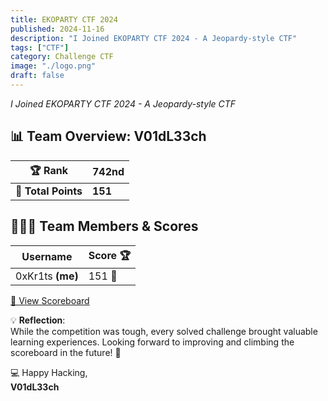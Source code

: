 ```yaml
---
title: EKOPARTY CTF 2024
published: 2024-11-16
description: "I Joined EKOPARTY CTF 2024 - A Jeopardy-style CTF"
tags: ["CTF"]
category: Challenge CTF
image: "./logo.png"
draft: false
---
```


_I Joined EKOPARTY CTF 2024 - A Jeopardy-style CTF_

## 📊 **Team Overview: V01dL33ch**  
| **🏆 Rank**         | **742nd** |  
|---------------------|-----------|  
| **💯 Total Points** | **151**   |  

## 👨🏻‍💻 **Team Members & Scores**  
| **Username**      | **Score** 🏆  |  
|-------------------|--------------|  
| 0xKr1ts **(me)**  | 151 🏅        |  

[🔗 View Scoreboard](https://ctftime.org/event/2507)

💡 **Reflection**:  
While the competition was tough, every solved challenge brought valuable learning experiences. Looking forward to improving and climbing the scoreboard in the future! 🚀

💻 Happy Hacking,  
**V01dL33ch**
